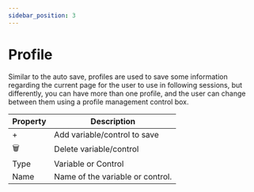 ```yaml
---
sidebar_position: 3
---
```

# Profile

Similar to the auto save, profiles are used to save some information regarding the current page for the user to use in following sessions, but differently, you can have more than one profile, and the user can change between them using a profile management control box.

| Property | Description |
| --- | --- |
| + | Add variable/control to save |
| 🗑️ | Delete variable/control |
| Type | Variable or Control |
| Name | Name of the variable or control. |

